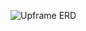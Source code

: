 ![Upframe ERD](https://user-images.githubusercontent.com/26855066/216770856-431a814c-1b55-42d4-802b-866864cd8b5c.png)
